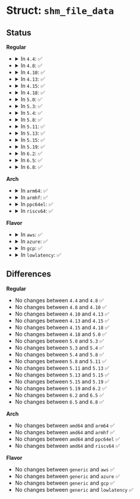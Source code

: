 # Struct: <code>shm_file_data</code>

## Status
<b>Regular</b>
<ul>
<li>
<details>
<summary>In <code>4.4</code>: ✅</summary>

```c
struct shm_file_data {
    int id;
    struct ipc_namespace *ns;
    struct file *file;
    const struct vm_operations_struct *vm_ops;
};
```
</details>
</li>
<li>
<details>
<summary>In <code>4.8</code>: ✅</summary>

```c
struct shm_file_data {
    int id;
    struct ipc_namespace *ns;
    struct file *file;
    const struct vm_operations_struct *vm_ops;
};
```
</details>
</li>
<li>
<details>
<summary>In <code>4.10</code>: ✅</summary>

```c
struct shm_file_data {
    int id;
    struct ipc_namespace *ns;
    struct file *file;
    const struct vm_operations_struct *vm_ops;
};
```
</details>
</li>
<li>
<details>
<summary>In <code>4.13</code>: ✅</summary>

```c
struct shm_file_data {
    int id;
    struct ipc_namespace *ns;
    struct file *file;
    const struct vm_operations_struct *vm_ops;
};
```
</details>
</li>
<li>
<details>
<summary>In <code>4.15</code>: ✅</summary>

```c
struct shm_file_data {
    int id;
    struct ipc_namespace *ns;
    struct file *file;
    const struct vm_operations_struct *vm_ops;
};
```
</details>
</li>
<li>
<details>
<summary>In <code>4.18</code>: ✅</summary>

```c
struct shm_file_data {
    int id;
    struct ipc_namespace *ns;
    struct file *file;
    const struct vm_operations_struct *vm_ops;
};
```
</details>
</li>
<li>
<details>
<summary>In <code>5.0</code>: ✅</summary>

```c
struct shm_file_data {
    int id;
    struct ipc_namespace *ns;
    struct file *file;
    const struct vm_operations_struct *vm_ops;
};
```
</details>
</li>
<li>
<details>
<summary>In <code>5.3</code>: ✅</summary>

```c
struct shm_file_data {
    int id;
    struct ipc_namespace *ns;
    struct file *file;
    const struct vm_operations_struct *vm_ops;
};
```
</details>
</li>
<li>
<details>
<summary>In <code>5.4</code>: ✅</summary>

```c
struct shm_file_data {
    int id;
    struct ipc_namespace *ns;
    struct file *file;
    const struct vm_operations_struct *vm_ops;
};
```
</details>
</li>
<li>
<details>
<summary>In <code>5.8</code>: ✅</summary>

```c
struct shm_file_data {
    int id;
    struct ipc_namespace *ns;
    struct file *file;
    const struct vm_operations_struct *vm_ops;
};
```
</details>
</li>
<li>
<details>
<summary>In <code>5.11</code>: ✅</summary>

```c
struct shm_file_data {
    int id;
    struct ipc_namespace *ns;
    struct file *file;
    const struct vm_operations_struct *vm_ops;
};
```
</details>
</li>
<li>
<details>
<summary>In <code>5.13</code>: ✅</summary>

```c
struct shm_file_data {
    int id;
    struct ipc_namespace *ns;
    struct file *file;
    const struct vm_operations_struct *vm_ops;
};
```
</details>
</li>
<li>
<details>
<summary>In <code>5.15</code>: ✅</summary>

```c
struct shm_file_data {
    int id;
    struct ipc_namespace *ns;
    struct file *file;
    const struct vm_operations_struct *vm_ops;
};
```
</details>
</li>
<li>
<details>
<summary>In <code>5.19</code>: ✅</summary>

```c
struct shm_file_data {
    int id;
    struct ipc_namespace *ns;
    struct file *file;
    const struct vm_operations_struct *vm_ops;
};
```
</details>
</li>
<li>
<details>
<summary>In <code>6.2</code>: ✅</summary>

```c
struct shm_file_data {
    int id;
    struct ipc_namespace *ns;
    struct file *file;
    const struct vm_operations_struct *vm_ops;
};
```
</details>
</li>
<li>
<details>
<summary>In <code>6.5</code>: ✅</summary>

```c
struct shm_file_data {
    int id;
    struct ipc_namespace *ns;
    struct file *file;
    const struct vm_operations_struct *vm_ops;
};
```
</details>
</li>
<li>
<details>
<summary>In <code>6.8</code>: ✅</summary>

```c
struct shm_file_data {
    int id;
    struct ipc_namespace *ns;
    struct file *file;
    const struct vm_operations_struct *vm_ops;
};
```
</details>
</li>
</ul>
<b>Arch</b>
<ul>
<li>
<details>
<summary>In <code>arm64</code>: ✅</summary>

```c
struct shm_file_data {
    int id;
    struct ipc_namespace *ns;
    struct file *file;
    const struct vm_operations_struct *vm_ops;
};
```
</details>
</li>
<li>
<details>
<summary>In <code>armhf</code>: ✅</summary>

```c
struct shm_file_data {
    int id;
    struct ipc_namespace *ns;
    struct file *file;
    const struct vm_operations_struct *vm_ops;
};
```
</details>
</li>
<li>
<details>
<summary>In <code>ppc64el</code>: ✅</summary>

```c
struct shm_file_data {
    int id;
    struct ipc_namespace *ns;
    struct file *file;
    const struct vm_operations_struct *vm_ops;
};
```
</details>
</li>
<li>
<details>
<summary>In <code>riscv64</code>: ✅</summary>

```c
struct shm_file_data {
    int id;
    struct ipc_namespace *ns;
    struct file *file;
    const struct vm_operations_struct *vm_ops;
};
```
</details>
</li>
</ul>
<b>Flavor</b>
<ul>
<li>
<details>
<summary>In <code>aws</code>: ✅</summary>

```c
struct shm_file_data {
    int id;
    struct ipc_namespace *ns;
    struct file *file;
    const struct vm_operations_struct *vm_ops;
};
```
</details>
</li>
<li>
<details>
<summary>In <code>azure</code>: ✅</summary>

```c
struct shm_file_data {
    int id;
    struct ipc_namespace *ns;
    struct file *file;
    const struct vm_operations_struct *vm_ops;
};
```
</details>
</li>
<li>
<details>
<summary>In <code>gcp</code>: ✅</summary>

```c
struct shm_file_data {
    int id;
    struct ipc_namespace *ns;
    struct file *file;
    const struct vm_operations_struct *vm_ops;
};
```
</details>
</li>
<li>
<details>
<summary>In <code>lowlatency</code>: ✅</summary>

```c
struct shm_file_data {
    int id;
    struct ipc_namespace *ns;
    struct file *file;
    const struct vm_operations_struct *vm_ops;
};
```
</details>
</li>
</ul>

## Differences
<b>Regular</b>
<ul>
<li>
No changes between <code>4.4</code> and <code>4.8</code> ✅
</li>
<li>
No changes between <code>4.8</code> and <code>4.10</code> ✅
</li>
<li>
No changes between <code>4.10</code> and <code>4.13</code> ✅
</li>
<li>
No changes between <code>4.13</code> and <code>4.15</code> ✅
</li>
<li>
No changes between <code>4.15</code> and <code>4.18</code> ✅
</li>
<li>
No changes between <code>4.18</code> and <code>5.0</code> ✅
</li>
<li>
No changes between <code>5.0</code> and <code>5.3</code> ✅
</li>
<li>
No changes between <code>5.3</code> and <code>5.4</code> ✅
</li>
<li>
No changes between <code>5.4</code> and <code>5.8</code> ✅
</li>
<li>
No changes between <code>5.8</code> and <code>5.11</code> ✅
</li>
<li>
No changes between <code>5.11</code> and <code>5.13</code> ✅
</li>
<li>
No changes between <code>5.13</code> and <code>5.15</code> ✅
</li>
<li>
No changes between <code>5.15</code> and <code>5.19</code> ✅
</li>
<li>
No changes between <code>5.19</code> and <code>6.2</code> ✅
</li>
<li>
No changes between <code>6.2</code> and <code>6.5</code> ✅
</li>
<li>
No changes between <code>6.5</code> and <code>6.8</code> ✅
</li>
</ul>
<b>Arch</b>
<ul>
<li>
No changes between <code>amd64</code> and <code>arm64</code> ✅
</li>
<li>
No changes between <code>amd64</code> and <code>armhf</code> ✅
</li>
<li>
No changes between <code>amd64</code> and <code>ppc64el</code> ✅
</li>
<li>
No changes between <code>amd64</code> and <code>riscv64</code> ✅
</li>
</ul>
<b>Flavor</b>
<ul>
<li>
No changes between <code>generic</code> and <code>aws</code> ✅
</li>
<li>
No changes between <code>generic</code> and <code>azure</code> ✅
</li>
<li>
No changes between <code>generic</code> and <code>gcp</code> ✅
</li>
<li>
No changes between <code>generic</code> and <code>lowlatency</code> ✅
</li>
</ul>
